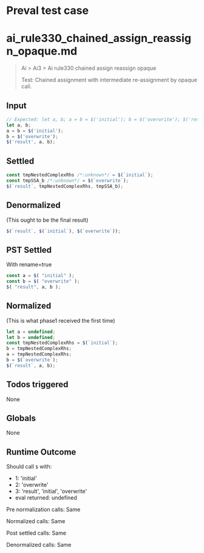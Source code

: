 # Preval test case

# ai_rule330_chained_assign_reassign_opaque.md

> Ai > Ai3 > Ai rule330 chained assign reassign opaque
>
> Test: Chained assignment with intermediate re-assignment by opaque call.

## Input

`````js filename=intro
// Expected: let a, b; a = b = $('initial'); b = $('overwrite'); $('result', a, b);
let a, b;
a = b = $('initial');
b = $('overwrite');
$('result', a, b);
`````


## Settled


`````js filename=intro
const tmpNestedComplexRhs /*:unknown*/ = $(`initial`);
const tmpSSA_b /*:unknown*/ = $(`overwrite`);
$(`result`, tmpNestedComplexRhs, tmpSSA_b);
`````


## Denormalized
(This ought to be the final result)

`````js filename=intro
$(`result`, $(`initial`), $(`overwrite`));
`````


## PST Settled
With rename=true

`````js filename=intro
const a = $( "initial" );
const b = $( "overwrite" );
$( "result", a, b );
`````


## Normalized
(This is what phase1 received the first time)

`````js filename=intro
let a = undefined;
let b = undefined;
const tmpNestedComplexRhs = $(`initial`);
b = tmpNestedComplexRhs;
a = tmpNestedComplexRhs;
b = $(`overwrite`);
$(`result`, a, b);
`````


## Todos triggered


None


## Globals


None


## Runtime Outcome


Should call `$` with:
 - 1: 'initial'
 - 2: 'overwrite'
 - 3: 'result', 'initial', 'overwrite'
 - eval returned: undefined

Pre normalization calls: Same

Normalized calls: Same

Post settled calls: Same

Denormalized calls: Same
